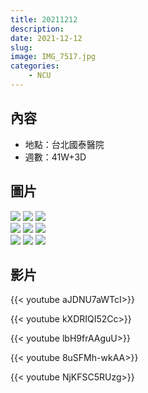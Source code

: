 ```yaml
---
title: 20211212
description: 
date: 2021-12-12
slug: 
image: IMG_7517.jpg
categories:
    - NCU
---
```


## 內容

* 地點：台北國泰醫院
* 週數：41W+3D

## 圖片

![](IMG_7504.jpg)  ![](IMG_7505.jpg)  ![](IMG_7506.JPG)  
![](IMG_7507.JPG)  ![](IMG_7508.jpg)  ![](IMG_7509.jpg)  
![](IMG_7513.jpg)  ![](IMG_7516.jpg)  ![](IMG_7517.jpg)

## 影片

{{< youtube aJDNU7aWTcI>}}

{{< youtube kXDRIQI52Cc>}}

{{< youtube lbH9frAAguU>}}

{{< youtube 8uSFMh-wkAA>}}

{{< youtube NjKFSC5RUzg>}}
